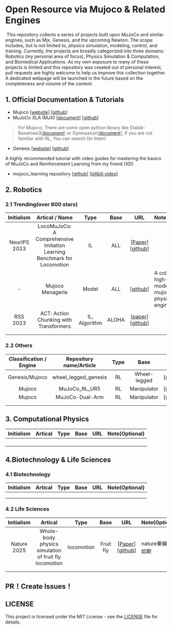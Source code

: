 # Open Resource via Mujoco & Related Engines

​	This repository collects a series of projects built upon MuJoCo and similar engines, such as Mjx, Genesis, and the upcoming Newton. The scope includes, but is not limited to, physics simulation, modeling, control, and training. Currently, the projects are broadly categorized into three domains: Robotics (my personal area of focus), Physics Simulation & Computation, and Biomedical Applications. As my own exposure to many of these projects is limited and this repository was created out of personal interest, pull requests are highly welcome to help us improve this collection together. A dedicated webpage will be launched in the future based on the completeness and volume of the content.

## 1. Official Documentation & Tutorials

- Mujoco  [[website](https://mujoco.org/)] [[github](https://github.com/google-deepmind/mujoco)]
- MuJoCo XLA (MJX)  [[document](https://mujoco.readthedocs.io/en/stable/mjx.html)] [[github](https://github.com/google-deepmind/mujoco/tree/main/mjx)]

> For Mujoco, There are some open python library like Stable-Baselines3[[document](https://stable-baselines3.readthedocs.io/en/master/)] or Gymnasium[[document](https://gymnasium.org.cn/)], If you are not familiar with RL, You can search for them!

- Genesis [[website](https://genesis-embodied-ai.github.io/)] [[github](https://github.com/Genesis-Embodied-AI/Genesis)]

A highly recommended tutorial with video guides for mastering the basics of MuJoCo and Reinforcement Learning from my friend (XD).

- mujoco_learning repository [[github](https://github.com/Albusgive/mujoco_learning)] [[bilibili video](https://www.bilibili.com/video/BV1wMdHYVEnx?spm_id_from=333.788.videopod.sections&vd_source=7f728b80e21aaffa0f2781c650cbe2ce)]

## 2. Robotics

### 2.1 Trending(over 800 stars)

|  Initialism  |                        Artical / Name                        |     Type      | Base  |                             URL                              | Note(Optional)                                               |
| :----------: | :----------------------------------------------------------: | :-----------: | :---: | :----------------------------------------------------------: | ------------------------------------------------------------ |
| NeurIPS 2023 | LocoMuJoCo: A Comprehensive Imitation Learning Benchmark for Locomotion |      IL       |  ALL  | [[Paper](https://arxiv.org/pdf/2311.02496)] [[github](https://github.com/robfiras/loco-mujoco)] |                                                              |
|      -       |                       Mujoco Menagerie                       |     Model     |  ALL  | [[github](https://github.com/google-deepmind/mujoco_menagerie)] | A collection of high-quality models for the mujoco physics engine. |
|   RSS 2023   |            ACT: Action Chunking with Transformers            | IL, Algorithm | ALOHA | [[paper](https://arxiv.org/abs/2304.13705)] [[github](https://github.com/tonyzhaozh/aloha)] |                                                              |
|              |                                                              |               |       |                                                              |                                                              |
|              |                                                              |               |       |                                                              |                                                              |

### 2.2 Others

| Classification / Engine | Repository name/Article | Type |     Base     |                             URL                              | Note(Optional) |
| :---------------------: | :---------------------: | :--: | :----------: | :----------------------------------------------------------: | -------------- |
|     Genesis/Mujoco      |  wheel_legged_genesis   |  RL  | Wheel-legged | [[github](https://github.com/Albusgive/wheel_legged_genesis)] |                |
|         Mujoco          |      MuJoCo_RL_UR5      |  RL  | Manipulator  |  [[github](https://github.com/PaulDanielML/MuJoCo_RL_UR5)]   |          UR5       |
|         Mujoco          |      MuJoCo-Dual-Arm    |  RL  | Manipulator  |  [[github](https://github.com/Autrio/MuJoCo-Dual-Arm)]       |   Franka Panda    |
|                         |                         |      |              |                                                              |                |
|                         |                         |      |              |                                                              |                |


## 3. Computational Physics

| Initialism | Artical | Type | Base | URL  | Note(Optional) |
| :--------: | :-----: | :--: | :--: | :--: | -------------- |
|            |         |      |      |      |                |
|            |         |      |      |      |                |
|            |         |      |      |      |                |
|            |         |      |      |      |                |

## 4.Biotechnology & Life Sciences

### 4.1 Biotechnology

| Initialism | Artical | Type | Base | URL  | Note(Optional) |
| :--------: | :-----: | :--: | :--: | :--: | -------------- |
|            |         |      |      |      |                |
|            |         |      |      |      |                |
|            |         |      |      |      |                |

### 4.2 Life Sciences

| Initialism  |                        Artical                        |    Type    |   Base    |                             URL                              | Note(Optional)     |
| :---------: | :---------------------------------------------------: | :--------: | :-------: | :----------------------------------------------------------: | ------------------ |
| Nature 2025 | Whole-body physics simulation of fruit fly locomotion | locomotion | Fruit fly | [[Paper](https://www.nature.com/articles/s41586-025-09029-4.pdf)] [[github](https://github.com/TuragaLab/flybody?tab=readme-ov-file)] | nature果蝇恐怖如斯 |
|             |                                                       |            |           |                                                              |                    |
|             |                                                       |            |           |                                                              |                    |

## PR！Create Issues！



## LICENSE

This project is licensed under the MIT License - see the [LICENSE](LICENSE) file for details.